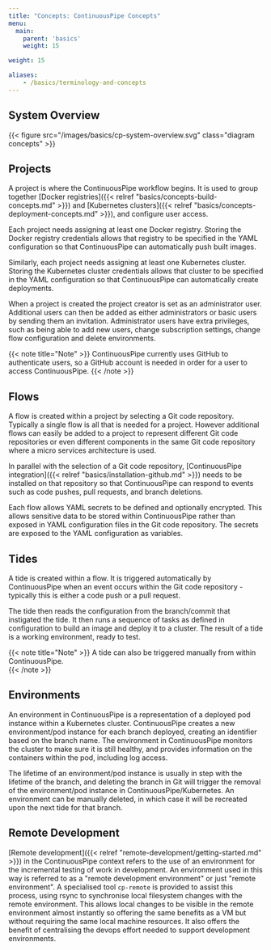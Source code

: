 ```yaml
---
title: "Concepts: ContinuousPipe Concepts"
menu:
  main:
    parent: 'basics'
    weight: 15

weight: 15

aliases:
    - /basics/terminology-and-concepts
---
```


## System Overview

{{< figure src="/images/basics/cp-system-overview.svg" class="diagram concepts" >}}

## Projects

A project is where the ContinuousPipe workflow begins. It is used to group together [Docker registries]({{< relref "basics/concepts-build-concepts.md" >}}) and [Kubernetes clusters]({{< relref "basics/concepts-deployment-concepts.md" >}}), and configure user access. 

Each project needs assigning at least one Docker registry. Storing the Docker registry credentials allows that registry to be specified in the YAML configuration so that ContinuousPipe can automatically push built images. 

Similarly, each project needs assigning at least one Kubernetes cluster. Storing the Kubernetes cluster credentials allows that cluster to be specified in the YAML configuration so that ContinuousPipe can automatically create deployments.

When a project is created the project creator is set as an administrator user. Additional users can then be added as either administrators or basic users by sending them an invitation. Administrator users have extra privileges, such as being able to add new users, change subscription settings, change flow configuration and delete environments.

{{< note title="Note" >}}
ContinuousPipe currently uses GitHub to authenticate users, so a GitHub account is needed in order for a user to access ContinuousPipe. 
{{< /note >}}

## Flows 

A flow is created within a project by selecting a Git code repository. Typically a single flow is all that is needed for a project. However additional flows can easily be added to a project to represent different Git code repositories or even different components in the same Git code repository where a micro services architecture is used.

In parallel with the selection of a Git code repository, [ContinuousPipe integration]({{< relref "basics/installation-github.md" >}}) needs to be installed on that repository so that ContinuousPipe can respond to events such as code pushes, pull requests, and branch deletions.

Each flow allows YAML secrets to be defined and optionally encrypted. This allows sensitive data to be stored within ContinuousPipe rather than exposed in YAML configuration files in the Git code repository. The secrets are exposed to the YAML configuration as variables.

## Tides

A tide is created within a flow. It is triggered automatically by ContinuousPipe when an event occurs within the Git code repository - typically this is either a code push or a pull request. 

The tide then reads the configuration from the branch/commit that instigated the tide. It then runs a sequence of tasks as defined in configuration to build an image and deploy it to a cluster. The result of a tide is a working environment, ready to test.

{{< note title="Note" >}}
A tide can also be triggered manually from within ContinuousPipe.  
{{< /note >}}

## Environments

An environment in ContinuousPipe is a representation of a deployed pod instance within a Kubernetes cluster. ContinuousPipe creates a new environment/pod instance for each branch deployed, creating an identifier based on the branch name. The environment in ContinuousPipe monitors the cluster to make sure it is still healthy, and provides information on the containers within the pod, including log access.

The lifetime of an environment/pod instance is usually in step with the lifetime of the branch, and deleting the branch in Git will trigger the removal of the environment/pod instance in ContinuousPipe/Kubernetes. An environment can be manually deleted, in which case it will be recreated upon the next tide for that branch.

## Remote Development

[Remote development]({{< relref "remote-development/getting-started.md" >}}) in the ContinuousPipe context refers to the use of an environment for the incremental testing of work in development. An environment used in this way is referred to as a "remote development environment" or just "remote environment". A specialised tool `cp-remote` is provided to assist this process, using rsync to synchronise local filesystem changes with the remote environment. This allows local changes to be visible in the remote environment almost instantly so offering the same benefits as a VM but without requiring the same local machine resources. It also offers the benefit of centralising the devops effort needed to support development environments.
